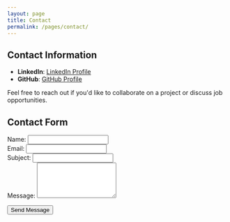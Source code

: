 ```yaml
---
layout: page
title: Contact
permalink: /pages/contact/
---
```



## Contact Information

- **LinkedIn**: [LinkedIn Profile](https://www.linkedin.com/in/andrew-erbs-59bb9365)
- **GitHub**: [GitHub Profile](https://github.com/LordOfTheTrees)

Feel free to reach out if you'd like to collaborate on a project or discuss job opportunities.

## Contact Form

<form id="contact-form" action="https://formspree.io/jonshreb@protonmail.com" method="POST">
  <div class="form-group">
    <label for="name">Name:</label>
    <input type="text" id="name" name="name" required>
  </div>
  
  <div class="form-group">
    <label for="email">Email:</label>
    <input type="email" id="email" name="_replyto" required>
  </div>
  
  <div class="form-group">
    <label for="subject">Subject:</label>
    <input type="text" id="subject" name="subject" required>
  </div>
  
  <div class="form-group">
    <label for="message">Message:</label>
    <textarea id="message" name="message" rows="5" required></textarea>
  </div>
  
  <button type="submit" class="button">Send Message</button>
</form>
